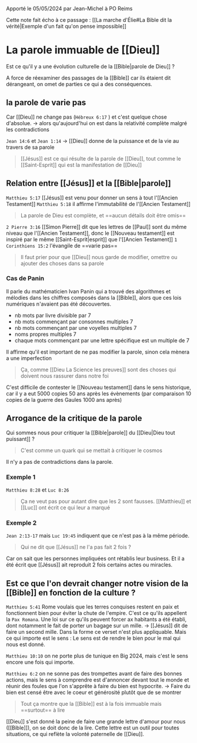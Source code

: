 Apporté le 05/05/2024 par Jean-Michel à PO Reims

Cette note fait écho à ce passage : [[La marche d'Élie#La Bible dit la vérité|Exemple d'un fait qu'on pense impossible]]
# La parole immuable de [[Dieu]]
Est ce qu'il y a une évolution culturelle de la [[Bible|parole de Dieu]] ?

A force de réexaminer des passages de la [[Bible]] car ils étaient dit dérangeant, on omet de parties ce qui a des conséquences.
## la parole de varie pas
Car [[Dieu]] ne change pas (`Hébreux 6:17` ) et c'est quelque chose d'absolue.
-> alors qu'aujourd'hui on est dans la relativité complète malgré les contradictions

`Jean 14:6` et `Jean 1:14` -> [[Dieu]] donne de la puissance et de la vie au travers de sa parole
> [[Jésus]] est ce qui résulte de la parole de [[Dieu]], tout comme le [[Saint-Esprit]] qui est la manifestation de [[Dieu]]

## Relation entre [[Jésus]] et la [[Bible|parole]]
`Matthieu 5:17` [[Jésus]] est venu pour donner un sens à tout l'[[Ancien Testament]]
`Matthieu 5:18` il affirme l'immutabilité de l'[[Ancien Testament]]
> La parole de Dieu est complète, et ==aucun détails doit être omis==

`2 Pierre 3:16` [[Simon Pierre]] dit que les lettres de [[Paul]] sont du même niveau que l'[[Ancien Testament]], donc le [[Nouveau testament]] est inspiré par le même [[Saint-Esprit|esprit]] que l'[[Ancien Testament]]
`1 Corinthiens 15:2` l'évangile de ==varie pas==

> Il faut prier pour que [[Dieu]] nous garde de modifier, omettre ou ajouter des choses dans sa parole
### Cas de Panin
Il parle du mathématicien Ivan Panin qui a trouvé des algorithmes et mélodies dans les chiffres composés dans la [[Bible]], alors que ces lois numériques n'avaient pas été découvertes.
- nb mots par livre divisible par 7
- nb mots commençant par consonnes multiples 7
- nb mots commençant par une voyelles multiples 7
- noms propres multiples 7
- chaque mots commençant par une lettre spécifique est un multiple de 7

Il affirme qu'il est important de ne pas modifier la parole, sinon cela mènera a une imperfection

> Ça, comme [[Dieu La Science les preuves]] sont des choses qui doivent nous rassurer dans notre foi

C'est difficile de contester le [[Nouveau testament]] dans le sens historique, car il y a eut 5000 copies 50 ans après les évènements (par comparaison 10 copies de la guerre des Gaules 1000 ans après)
## Arrogance de la critique de la parole
Qui sommes nous pour critiquer la [[Bible|parole]] du [[Dieu|Dieu tout puissant]] ?
> C'est comme un quark qui se mettait à critiquer le cosmos

Il n'y a pas de contradictions dans la parole.
### Exemple 1
`Matthieu 8:28` et `Luc 8:26`
> Ça ne veut pas pour autant dire que les 2 sont fausses. [[Matthieu]] et [[Luc]] ont écrit ce qui leur a marqué
### Exemple 2
`Jean 2:13-17` mais `Luc 19:45` indiquent que ce n'est pas à la même période.
> Qui ne dit que [[Jésus]] ne l'a pas fait 2 fois ?

Car on sait que les personnes impliquées ont rétablis leur business. Et il a été écrit que [[Jésus]] ait reproduit 2 fois certains actes ou miracles.

## Est ce que l'on devrait changer notre vision de la [[Bible]] en fonction de la culture ?
`Matthieu 5:41` Rome voulais que les terres conquises restent en paix et fonctionnent bien pour éviter la chute de l'empire. C'est ce qu'ils appellent la `Pax Romana`. Une loi sur ce qu'ils peuvent forcer ax habitants a été établi, dont notamment le fait de porter un bagage sur un mille.
-> [[Jésus]] dit de faire un second mille.
Dans la forme ce verset n'est plus appliquable. Mais ce qui importe est le sens : Le sens est de rendre le bien pour le mal qui nous est donné.

`Matthieu 10:10` on ne porte plus de tunique en Big 2024, mais c'est le sens encore une fois qui importe.

`Matthieu 6:2` on ne sonne pas des trompettes avant de faire des bonnes actions, mais le sens à comprendre est d'annoncer devant tout le monde et réunir des foules que l'on s'apprête à faire du bien est hypocrite.
-> Faire du bien est censé être avec le coeur et générosité plutôt que de se montrer

> Tout ça montre que la [[Bible]] est à la fois immuable mais ==surtout== à lire

[[Dieu]] s'est donné la peine de faire une grande lettre d'amour pour nous ([[Bible]]), on se doit donc de la lire. Cette lettre est un outil pour toutes situations, ce qui reflète la volonté paternelle de [[Dieu]].